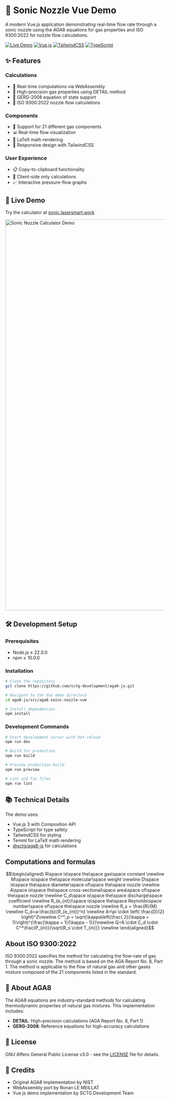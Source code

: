 # 🧮 Sonic Nozzle Vue Demo

A modern Vue.js application demonstrating real-time flow rate through a sonic nozzle using the AGA8 equations for gas properties and ISO 9300:2022 for nozzle flow calculations.

[![Live Demo](https://img.shields.io/badge/demo-live-brightgreen.svg)](https://sonic.lasersmart.work/)
[![Vue.js](https://img.shields.io/badge/vue.js-v3.5-42b883.svg)](https://vuejs.org/)
[![TailwindCSS](https://img.shields.io/badge/tailwindcss-v4.0-38bdf8.svg)](https://tailwindcss.com/)
[![TypeScript](https://img.shields.io/badge/typescript-v5.7-3178c6.svg)](https://www.typescriptlang.org/)

## ✨ Features

### Calculations

- 🚀 Real-time computations via WebAssembly
- 🎯 High-precision gas properties using DETAIL method
- 🧪 GERG-2008 equation of state support
- 💨 ISO 9300:2022 nozzle flow calculations

### Components

- 🧪 Support for 21 different gas components
- 📊 Real-time flow visualization
- 🔢 LaTeX math rendering
- 📱 Responsive design with TailwindCSS

### User Experience

- 📋 Copy-to-clipboard functionality
- 💾 Client-side only calculations
- 📈 Interactive pressure-flow graphs

## 🌟 Live Demo

Try the calculator at [sonic.lasersmart.work](https://sonic.lasersmart.work/)

<img width="1235" alt="Sonic Nozzle Calculator Demo" src="/public/demo-screenshot.png" />

## 🛠️ Development Setup

### Prerequisites

- Node.js ≥ 22.0.0
- npm ≥ 10.0.0

### Installation

```bash
# Clone the repository
git clone https://github.com/sctg-development/aga8-js.git

# Navigate to the Vue demo directory
cd aga8-js/src/aga8-soinc-nozzle-vue

# Install dependencies
npm install
```

### Development Commands

```bash
# Start development server with hot-reload
npm run dev

# Build for production
npm run build

# Preview production build
npm run preview

# Lint and fix files
npm run lint
```

## 📚 Technical Details

The demo uses:

- Vue.js 3 with Composition API
- TypeScript for type safety
- TailwindCSS for styling
- Temml for LaTeX math rendering
- [@sctg/aga8-js](https://www.npmjs.com/package/@sctg/aga8-js) for calculations

## Computations and formulas

```math
\begin{aligned}
R\space is\space the\space gas\space constant \newline
M\space is\space the\space molecular\space weight \newline
D\space is\space the\space diameter\space of\space the\space nozzle \newline  
A\space is\space the\space cross-sectional\space area\space of\space the\space nozzle \newline
C_d\space is\space the\space discharge\space coefficient \newline
R_{e_{nt}}\space is\space the\space Reynolds\space number\space of\space the\space nozzle \newline
R_s = \frac{R}{M} \newline
C_d=a-\frac{b}{R_{e_{nt}}^n} \newline
A=\pi \cdot \left( \frac{D}{2} \right)^2\newline
C^*_p = \sqrt{\kappa\left(\frac{ 2}{\kappa + 1}\right)^{\frac{\kappa + 1}{\kappa - 1}}}\newline
Q=A \cdot C_d \cdot C^*\frac{P_{in}}{\sqrt{R_s \cdot T_{in}}} \newline
\end{aligned}
```

## About ISO 9300:2022

ISO 9300:2022 specifies the method for calculating the flow-rate of gas through a sonic nozzle. The method is based on the AGA Report No. 8, Part 1. The method is applicable to the flow of natural gas and other gases mixture composed of the 21 components listed in the standard.

## 📖 About AGA8

The AGA8 equations are industry-standard methods for calculating thermodynamic properties of natural gas mixtures. This implementation includes:

- **DETAIL**: High-precision calculations (AGA Report No. 8, Part 1)
- **GERG-2008**: Reference equations for high-accuracy calculations

## 📄 License

GNU Affero General Public License v3.0 - see the [LICENSE](../../LICENSE.md) file for details.

## 🙏 Credits

- Original AGA8 implementation by NIST
- WebAssembly port by Ronan LE MEILLAT
- Vue.js demo implementation by SCTG Development Team
